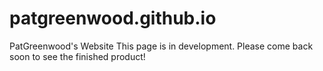 # patgreenwood.github.io
PatGreenwood's Website
This page is in development. Please come back soon to see the finished product!
